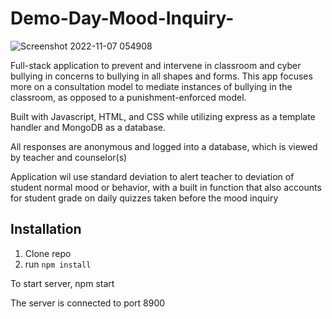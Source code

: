 # Demo-Day-Mood-Inquiry-
![Screenshot 2022-11-07 054908](https://user-images.githubusercontent.com/113325142/200292272-729cfc93-8a71-4f78-858a-a33b9dc16b80.jpg)


Full-stack application to prevent and intervene in classroom and cyber bullying in concerns to bullying in all shapes and forms.
This app focuses more on a consultation model to mediate instances of bullying in the classroom, as opposed to a punishment-enforced model. 

Built with Javascript, HTML, and CSS while utilizing express as a template handler and MongoDB as a database.


All responses are anonymous and logged into a database, which is viewed by teacher and counselor(s)

Application wil use standard deviation to alert teacher to deviation of student normal mood or behavior, with a built in function that also accounts for
student grade on daily quizzes taken before the mood inquiry

 ## Installation

1. Clone repo
2. run `npm install`



 To start server, npm start
 
 The server is connected to port 8900
